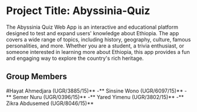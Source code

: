 # Project Title: Abyssinia-Quiz
The Abyssinia Quiz Web App is an interactive and educational platform designed to test and expand users' knowledge about Ethiopia. The app covers a wide range of topics, including history, geography, culture, famous personalities, and more. Whether you are a student, a trivia enthusiast, or someone interested in learning more about Ethiopia, this app provides a fun and engaging way to explore the country's rich heritage.
## Group Members
#Hayat Ahmedjara (UGR/3885/15)**
-** Sinsine Wono (UGR/6097/15)**
-** Semer Nuru (UGR/0396/15)**
-** Yared Yimenu (UGR/3802/15)**
-** Zikra Abdusemed (UGR/8046/15)** 

